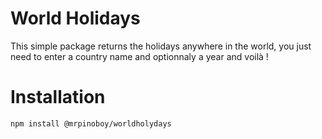 # World Holidays

This simple package returns the holidays anywhere in the world, you just need to enter a country name and optionnaly a year and voilà !

# Installation

`npm install @mrpinoboy/worldholydays`